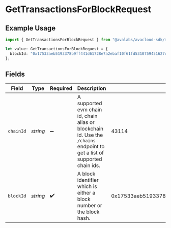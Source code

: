 # GetTransactionsForBlockRequest

## Example Usage

```typescript
import { GetTransactionsForBlockRequest } from "@avalabs/avacloud-sdk/models/operations";

let value: GetTransactionsForBlockRequest = {
  blockId: "0x17533aeb5193378b9ff441d61728e7a2ebaf10f61fd5310759451627dfca2e7c",
};
```

## Fields

| Field                                                                                                                    | Type                                                                                                                     | Required                                                                                                                 | Description                                                                                                              | Example                                                                                                                  |
| ------------------------------------------------------------------------------------------------------------------------ | ------------------------------------------------------------------------------------------------------------------------ | ------------------------------------------------------------------------------------------------------------------------ | ------------------------------------------------------------------------------------------------------------------------ | ------------------------------------------------------------------------------------------------------------------------ |
| `chainId`                                                                                                                | *string*                                                                                                                 | :heavy_minus_sign:                                                                                                       | A supported evm chain id, chain alias or blockchain id. Use the `/chains` endpoint to get a list of supported chain ids. | 43114                                                                                                                    |
| `blockId`                                                                                                                | *string*                                                                                                                 | :heavy_check_mark:                                                                                                       | A block identifier which is either a block number or the block hash.                                                     | 0x17533aeb5193378b9ff441d61728e7a2ebaf10f61fd5310759451627dfca2e7c                                                       |